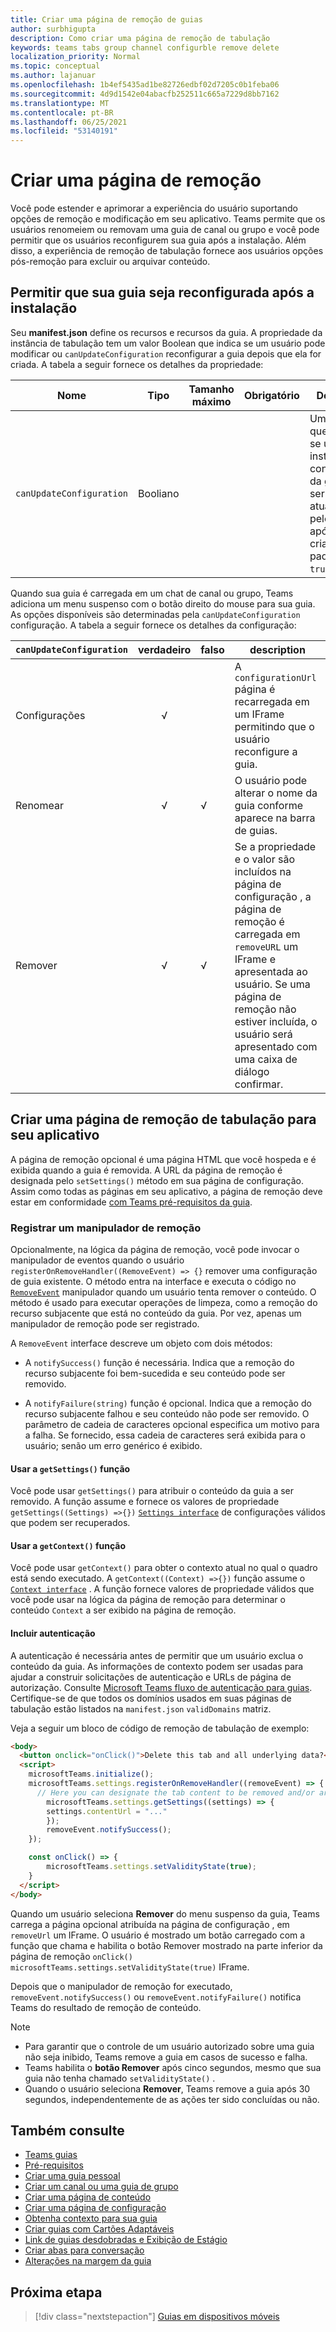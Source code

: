 ```yaml
---
title: Criar uma página de remoção de guias
author: surbhigupta
description: Como criar uma página de remoção de tabulação
keywords: teams tabs group channel configurble remove delete
localization_priority: Normal
ms.topic: conceptual
ms.author: lajanuar
ms.openlocfilehash: 1b4ef5435ad1be82726edbf02d7205c0b1feba06
ms.sourcegitcommit: 4d9d1542e04abacfb252511c665a7229d8bb7162
ms.translationtype: MT
ms.contentlocale: pt-BR
ms.lasthandoff: 06/25/2021
ms.locfileid: "53140191"
---
```

# <a name="create-a-removal-page"></a>Criar uma página de remoção

Você pode estender e aprimorar a experiência do usuário suportando opções de remoção e modificação em seu aplicativo. Teams permite que os usuários renomeiem ou removam uma guia de canal ou grupo e você pode permitir que os usuários reconfigurem sua guia após a instalação. Além disso, a experiência de remoção de tabulação fornece aos usuários opções pós-remoção para excluir ou arquivar conteúdo.

## <a name="enable-your-tab-to-be-reconfigured-after-installation"></a>Permitir que sua guia seja reconfigurada após a instalação

Seu **manifest.json** define os recursos e recursos da guia. A propriedade da instância de tabulação tem um valor Boolean que indica se um usuário pode modificar ou `canUpdateConfiguration` reconfigurar a guia depois que ela for criada. A tabela a seguir fornece os detalhes da propriedade:

|Nome| Tipo| Tamanho máximo | Obrigatório | Descrição|
|---|---|---|---|---|
|`canUpdateConfiguration`|Booliano|||Um valor que indica se uma instância da configuração da guia pode ser atualizada pelo usuário após a criação. O padrão é `true`. |

Quando sua guia é carregada em um chat de canal ou grupo, Teams adiciona um menu suspenso com o botão direito do mouse para sua guia. As opções disponíveis são determinadas pela `canUpdateConfiguration` configuração. A tabela a seguir fornece os detalhes da configuração:

| `canUpdateConfiguration`| verdadeiro   | falso | description |
| ----------------------- | :----: | ----- | ----------- |
|     Configurações            |   √    |       |A `configurationUrl` página é recarregada em um IFrame permitindo que o usuário reconfigure a guia. |
|     Renomear              |   √    |   √   | O usuário pode alterar o nome da guia conforme aparece na barra de guias.          |
|     Remover              |   √    |   √   |  Se a propriedade e o valor são incluídos na página de configuração , a página de remoção é carregada em `removeURL` um IFrame e apresentada ao usuário.   Se uma página de remoção não estiver incluída, o usuário será apresentado com uma caixa de diálogo confirmar.          |

## <a name="create-a-tab-removal-page-for-your-application"></a>Criar uma página de remoção de tabulação para seu aplicativo

A página de remoção opcional é uma página HTML que você hospeda e é exibida quando a guia é removida. A URL da página de remoção é designada pelo `setSettings()` método em sua página de configuração. Assim como todas as páginas em seu aplicativo, a página de remoção deve estar em conformidade [com Teams pré-requisitos da guia](../../../tabs/how-to/tab-requirements.md).

### <a name="register-a-remove-handler"></a>Registrar um manipulador de remoção

Opcionalmente, na lógica da página de remoção, você pode invocar o manipulador de eventos quando o usuário `registerOnRemoveHandler((RemoveEvent) => {}` remover uma configuração de guia existente. O método entra na interface e executa o código no [`RemoveEvent`](/javascript/api/@microsoft/teams-js/microsoftteams.settings.removeevent?view=msteams-client-js-latest&preserve-view=true) manipulador quando um usuário tenta remover o conteúdo. O método é usado para executar operações de limpeza, como a remoção do recurso subjacente que está no conteúdo da guia. Por vez, apenas um manipulador de remoção pode ser registrado.

A `RemoveEvent` interface descreve um objeto com dois métodos:

* A `notifySuccess()` função é necessária. Indica que a remoção do recurso subjacente foi bem-sucedida e seu conteúdo pode ser removido.

* A `notifyFailure(string)` função é opcional. Indica que a remoção do recurso subjacente falhou e seu conteúdo não pode ser removido. O parâmetro de cadeia de caracteres opcional especifica um motivo para a falha. Se fornecido, essa cadeia de caracteres será exibida para o usuário; senão um erro genérico é exibido.

#### <a name="use-the-getsettings-function"></a>Usar a `getSettings()` função

Você pode usar `getSettings()` para atribuir o conteúdo da guia a ser removido. A função assume e fornece os valores de propriedade `getSettings((Settings) =>{})` [`Settings interface`](/javascript/api/@microsoft/teams-js/microsoftteams.settings.settings?view=msteams-client-js-latest&preserve-view=true) de configurações válidos que podem ser recuperados.

#### <a name="use-the-getcontext-function"></a>Usar a `getContext()` função

Você pode usar `getContext()` para obter o contexto atual no qual o quadro está sendo executado. A `getContext((Context) =>{})` função assume o [`Context interface`](/javascript/api/@microsoft/teams-js/microsoftteams.context?view=msteams-client-js-latest&preserve-view=true) . A função fornece valores de propriedade válidos que você pode usar na lógica da página de remoção para determinar o conteúdo `Context` a ser exibido na página de remoção.

#### <a name="include-authentication"></a>Incluir autenticação

A autenticação é necessária antes de permitir que um usuário exclua o conteúdo da guia. As informações de contexto podem ser usadas para ajudar a construir solicitações de autenticação e URLs de página de autorização. Consulte [Microsoft Teams fluxo de autenticação para guias](~/tabs/how-to/authentication/auth-flow-tab.md). Certifique-se de que todos os domínios usados em suas páginas de tabulação estão listados na `manifest.json` `validDomains` matriz.

Veja a seguir um bloco de código de remoção de tabulação de exemplo:

```html
<body>
  <button onclick="onClick()">Delete this tab and all underlying data?</button>
  <script>
    microsoftTeams.initialize();
    microsoftTeams.settings.registerOnRemoveHandler((removeEvent) => {
      // Here you can designate the tab content to be removed and/or archived.
        microsoftTeams.settings.getSettings((settings) => {
        settings.contentUrl = "..."
        });
        removeEvent.notifySuccess();
    });

    const onClick() => {
        microsoftTeams.settings.setValidityState(true);
    }
  </script>
</body>

```

Quando um usuário seleciona **Remover** do menu suspenso da guia, Teams carrega a página opcional atribuída na página de configuração , em `removeUrl` um IFrame. O usuário é mostrado um botão carregado com a função que chama e habilita o botão Remover mostrado na parte inferior da página de remoção `onClick()` `microsoftTeams.settings.setValidityState(true)` IFrame. 

Depois que o manipulador de remoção for executado, `removeEvent.notifySuccess()` ou `removeEvent.notifyFailure()` notifica Teams do resultado de remoção de conteúdo.

>[!NOTE]
> * Para garantir que o controle de um usuário autorizado sobre uma guia não seja inibido, Teams remove a guia em casos de sucesso e falha.
> * Teams habilita o **botão Remover** após cinco segundos, mesmo que sua guia não tenha chamado `setValidityState()` .
> * Quando o usuário seleciona **Remover**, Teams remove a guia após 30 segundos, independentemente de as ações ter sido concluídas ou não.

## <a name="see-also"></a>Também consulte

* [Teams guias](~/tabs/what-are-tabs.md)
* [Pré-requisitos](~/tabs/how-to/tab-requirements.md)
* [Criar uma guia pessoal](~/tabs/how-to/create-personal-tab.md)
* [Criar um canal ou uma guia de grupo](~/tabs/how-to/create-channel-group-tab.md)
* [Criar uma página de conteúdo](~/tabs/how-to/create-tab-pages/content-page.md)
* [Criar uma página de configuração](~/tabs/how-to/create-tab-pages/configuration-page.md)
* [Obtenha contexto para sua guia](~/tabs/how-to/access-teams-context.md)
* [Criar guias com Cartões Adaptáveis](~/tabs/how-to/build-adaptive-card-tabs.md)
* [Link de guias desdobradas e Exibição de Estágio](~/tabs/tabs-link-unfurling.md)
* [Criar abas para conversação](~/tabs/how-to/conversational-tabs.md)
* [Alterações na margem da guia](~/resources/removing-tab-margins.md)

## <a name="next-step"></a>Próxima etapa

> [!div class="nextstepaction"]
> [Guias em dispositivos móveis](~/tabs/design/tabs-mobile.md)